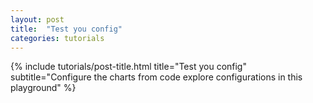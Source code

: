 ```yaml
---
layout: post
title:  "Test you config"
categories: tutorials
---
```


{%
  include tutorials/post-title.html
  title="Test you config"
  subtitle="Configure the charts from code explore configurations in this playground"
%}
<!--more-->

<div id="placeholder" class="example-placeholder"  style="width:580px; height: 500px; padding-top:0; float: right;"></div>
<div id="config-explorer"></div>

<link rel="stylesheet" href="//static.gapminderdev.org/vizabi/develop/dist/vizabi.css" />
<link rel="stylesheet" href="//static.gapminderdev.org/vizabi-bubblechart/develop/dist/bubblechart.css" />

<script src="//cdnjs.cloudflare.com/ajax/libs/d3/4.5.0/d3.js"></script>
<script src="//static.gapminderdev.org/vizabi/develop/dist/vizabi.min.js"></script>
<script src="//static.gapminderdev.org/preview/master/assets/vendor/js/vizabi-ws-reader/bundle.web.js"></script>
<script src="//static.gapminderdev.org/systema-globalis/master/BubbleChart.js"></script>
<script src="//static.gapminderdev.org/vizabi-bubblechart/develop/dist/bubblechart.js"></script>
<script src="/node_modules/config-explorer/dist/index.js"></script>

<style>
    #config-explorer {
        line-height: 20px;
    }
    
    #config-explorer pre {
        overflow: hidden;
    }
    
    .value.boolean {
        color: #de8602;
    }
    
    .value.number {
        color: #1669d9;
    }
    
    .value.string {
        color: #cc1352;
    }
    
    .value.selected {
        background-color: rgba(64, 175, 227, 0.3);
    }
    
    .key.clickable, .value.enum {
        cursor: pointer;
    }
    
    .key.clickable:hover {
        text-decoration: underline;
    }
    
    .value.enum {
        border: 1px solid #43555d;
        border-right-width: 0;
        padding: 1px 5px;
    }
    
    .value.enum:hover {
        background-color: rgba(64, 175, 227, 0.3);
    }
    
    .collapsible {
        display: none;
    }
    
    .collapsible.opened {
        display: inline;
    }
    
    .collapsible.depth-1 {
        display: inline;
    }
    
    .value.enum.first {
        border-radius: 5px 0 0 5px;;
    }
    
    .value.enum.last {
        border-radius: 0 5px 5px 0;
        border-right-width: 1px;
    }
    
    .value.enum.first.last {
        border-radius: 5px 5px 5px 5px;
    }
    
    .key {
        color: #43555d;
    }
    
    .key.clickable {
        font-weight: bold;
    }
    
    .key.clickable:before {
        content: '▶ ';
    }
    
    .key.clickable.opened:before {
        content: '▼ ';
    }
    
    .key.opened {
        font-weight: normal;
    }
    
    .space {
        color: #43555d;
        opacity: 0.3;
    }
    
    .comma {
        color: #43555d;
        opacity: 0.8;
    }
    
    .brace, .colon {
        color: #43555d;
    }
    
    .delimiter:before {
        content: '|';
    }
</style>


<script>
var wsReader = new WSReader.WSReader().getReader();
Vizabi.Reader.extend("waffle", wsReader);

Vizabi._globals.ext_resources = {
  host: "https://waffle-server.gapminder.org",
  preloadPath: "/api/vizabi/",
  dataPath: "/api/ddf/",
  shapePath: "/preview/data/mc_precomputed_shapes.json"
};

var showPaths = [];
var configExplorer = new ConfigExplorer(document.getElementById('config-explorer'));

var config = Vizabi.utils.extend(BubbleChart, {
  "locale": {
    "filePath": "/preview/data/translation/"
  }, 
  "data": {
    "reader": "waffle",
    "path": "https://waffle-server-stage.gapminderdev.org/api/ddf"
  },
  "bind": {
    "change:state": function () {
      configExplorer.print(this.getPlainObject(), showPaths);
    }
  }
 });


var chart = Vizabi("BubbleChart", document.getElementById("placeholder"), config);

function makeChangeObject(path, value) {
  var result = {};
  var tmp = result;
  var key;

  path = path.split('.');
  while(key = path.shift()) {
    tmp = tmp[key] = path.length ? {} : value;
  }
  
  return result;
}

function toggleClass(element, toggleClass) {
  var classes = element.className.split(' ');
  var result = classes.filter(function (value) { return value !== toggleClass; });
  var hasNotClass = result.length === classes.length;
  hasNotClass && result.push(toggleClass);
  element.className = result.join(' ');
  return hasNotClass;
}

function removeChildrenClass(element, className) {
  var sibling = element.nextElementSibling;
  if (sibling && hasClass(sibling, className)) {
    removeChildrenClass(sibling, className);
  }

  if (element.hasChildNodes()) {
    element.childNodes.forEach(function (node) {
      return node.nodeType === 1 && removeChildrenClass(node, className) 
    });
  }
    
  hasClass(element, className) && toggleClass(element, className);
}

configExplorer
  .enums({
    'time.playing': [true, false]
  })
  .onEnumChange(function (path, value) {
    chart.setModel({ state: makeChangeObject(path, value) });
  })
  .onNodeClick(function (event, path, collapsible) {
    var added = toggleClass(event.currentTarget, 'opened');
    
    if (!toggleClass(collapsible, 'opened')) {
      removeChildrenClass(collapsible, 'opened');
    }
  
    if (added && !~showPaths.indexOf(path)) {
      showPaths.push(path);
    } else {
      showPaths = showPaths.filter(function (showPath) {
        return showPath !== path && showPath.lastIndexOf(path) !== 0;
      });
    }
  })
  .print(chart.getModel().state, showPaths);
</script>